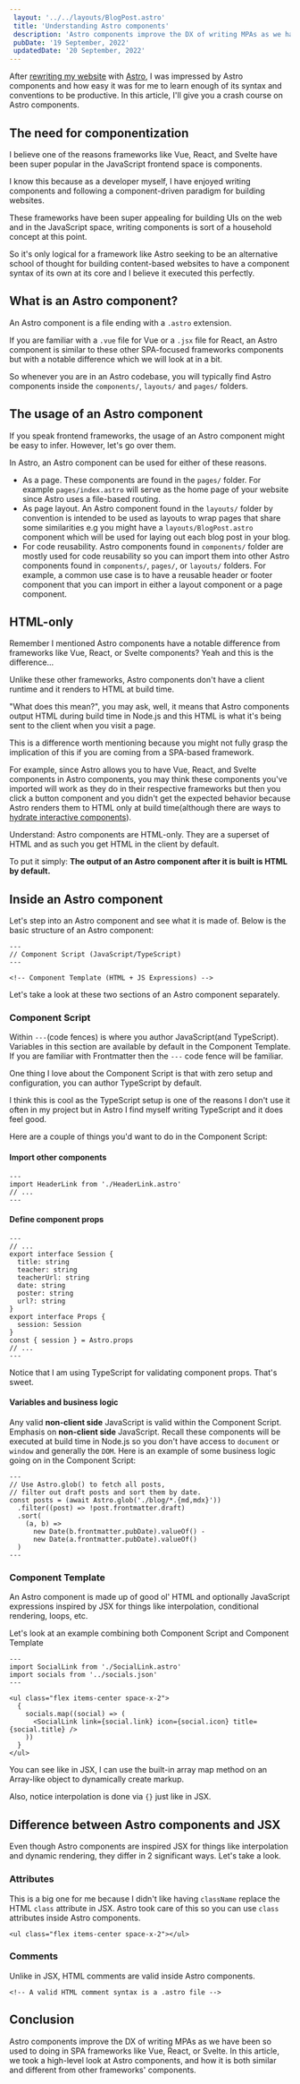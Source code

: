 ```yaml
---
 layout: '../../layouts/BlogPost.astro'
 title: 'Understanding Astro components'
 description: 'Astro components improve the DX of writing MPAs as we have been so used to doing in SPA frameworks like Vue, React or Svelte.'
 pubDate: '19 September, 2022'
 updatedDate: '20 September, 2022'
---
```


After [rewriting my website](/blog/rewriting-my-website-with-astro) with [Astro](https://astro.build), I was impressed by Astro components and how easy it was for me to learn enough of its syntax and conventions to be productive. In this article, I'll give you a crash course on Astro components.

## The need for componentization

I believe one of the reasons frameworks like Vue, React, and Svelte have been super popular in the JavaScript frontend space is components.

I know this because as a developer myself, I have enjoyed writing components and following a component-driven paradigm for building websites.

These frameworks have been super appealing for building UIs on the web and in the JavaScript space, writing components is sort of a household concept at this point.

So it's only logical for a framework like Astro seeking to be an alternative school of thought for building content-based websites to have a component syntax of its own at its core and I believe it executed this perfectly.

## What is an Astro component?

An Astro component is a file ending with a `.astro` extension.

If you are familiar with a `.vue` file for Vue or a `.jsx` file for React, an Astro component is similar to these other SPA-focused frameworks components but with a notable difference which we will look at in a bit.

So whenever you are in an Astro codebase, you will typically find Astro components inside the `components/`, `layouts/` and `pages/` folders.

## The usage of an Astro component

If you speak frontend frameworks, the usage of an Astro component might be easy to infer. However, let's go over them.

In Astro, an Astro component can be used for either of these reasons.

- As a page. These components are found in the `pages/` folder. For example `pages/index.astro` will serve as the home page of your website since Astro uses a file-based routing.
- As page layout. An Astro component found in the `layouts/` folder by convention is intended to be used as layouts to wrap pages that share some similarities e.g you might have a `layouts/BlogPost.astro` component which will be used for laying out each blog post in your blog.
- For code reusability. Astro components found in `components/` folder are mostly used for code reusability so you can import them into other Astro components found in `components/`, `pages/`, or `layouts/` folders. For example, a common use case is to have a reusable header or footer component that you can import in either a layout component or a page component.

## HTML-only

Remember I mentioned Astro components have a notable difference from frameworks like Vue, React, or Svelte components? Yeah and this is the difference...

Unlike these other frameworks, Astro components don't have a client runtime and it renders to HTML at build time.

"What does this mean?", you may ask, well, it means that Astro components output HTML during build time in Node.js and this HTML is what it's being sent to the client when you visit a page.

This is a difference worth mentioning because you might not fully grasp the implication of this if you are coming from a SPA-based framework.

For example, since Astro allows you to have Vue, React, and Svelte components in Astro components, you may think these components you've imported will work as they do in their respective frameworks but then you click a button component and you didn't get the expected behavior because Astro renders them to HTML only at build time(although there are ways to [hydrate interactive components](https://docs.astro.build/en/core-concepts/framework-components/)).

Understand: Astro components are HTML-only. They are a superset of HTML and as such you get HTML in the client by default.

To put it simply: **The output of an Astro component after it is built is HTML by default.**

## Inside an Astro component

Let's step into an Astro component and see what it is made of. Below is the basic structure of an Astro component:

```astro
---
// Component Script (JavaScript/TypeScript)
---

<!-- Component Template (HTML + JS Expressions) -->
```

Let's take a look at these two sections of an Astro component separately.

### Component Script

Within `---`(code fences) is where you author JavaScript(and TypeScript). Variables in this section are available by default in the Component Template. If you are familiar with Frontmatter then the `---` code fence will be familiar.

One thing I love about the Component Script is that with zero setup and configuration, you can author TypeScript by default.

I think this is cool as the TypeScript setup is one of the reasons I don't use it often in my project but in Astro I find myself writing TypeScript and it does feel good.

Here are a couple of things you'd want to do in the Component Script:

#### Import other components

```astro
---
import HeaderLink from './HeaderLink.astro'
// ...
---
```

#### Define component props

```astro
---
// ...
export interface Session {
  title: string
  teacher: string
  teacherUrl: string
  date: string
  poster: string
  url?: string
}
export interface Props {
  session: Session
}
const { session } = Astro.props
// ...
---
```

Notice that I am using TypeScript for validating component props. That's sweet.

#### Variables and business logic

Any valid **non-client side** JavaScript is valid within the Component Script. Emphasis on **non-client side** JavaScript. Recall these components will be executed at build time in Node.js so you don't have access to `document` or `window` and generally the `DOM`. Here is an example of some business logic going on in the Component Script:

```astro
---
// Use Astro.glob() to fetch all posts,
// filter out draft posts and sort them by date.
const posts = (await Astro.glob('./blog/*.{md,mdx}'))
  .filter((post) => !post.frontmatter.draft)
  .sort(
    (a, b) =>
      new Date(b.frontmatter.pubDate).valueOf() -
      new Date(a.frontmatter.pubDate).valueOf()
  )
---
```

### Component Template

An Astro component is made up of good ol' HTML and optionally JavaScript expressions inspired by JSX for things like interpolation, conditional rendering, loops, etc.

Let's look at an example combining both Component Script and Component Template

```astro
---
import SocialLink from './SocialLink.astro'
import socials from '../socials.json'
---

<ul class="flex items-center space-x-2">
  {
    socials.map((social) => (
      <SocialLink link={social.link} icon={social.icon} title={social.title} />
    ))
  }
</ul>
```

You can see like in JSX, I can use the built-in array map method on an Array-like object to dynamically create markup.

Also, notice interpolation is done via `{}` just like in JSX.

## Difference between Astro components and JSX

Even though Astro components are inspired JSX for things like interpolation and dynamic rendering, they differ in 2 significant ways. Let's take a look.

### Attributes

This is a big one for me because I didn't like having `className` replace the HTML `class` attribute in JSX. Astro took care of this so you can use `class` attributes inside Astro components.

```astro
<ul class="flex items-center space-x-2"></ul>
```

### Comments

Unlike in JSX, HTML comments are valid inside Astro components.

```astro
<!-- A valid HTML comment syntax is a .astro file -->
```

## Conclusion

Astro components improve the DX of writing MPAs as we have been so used to doing in SPA frameworks like Vue, React, or Svelte. In this article, we took a high-level look at Astro components, and how it is both similar and different from other frameworks' components.
